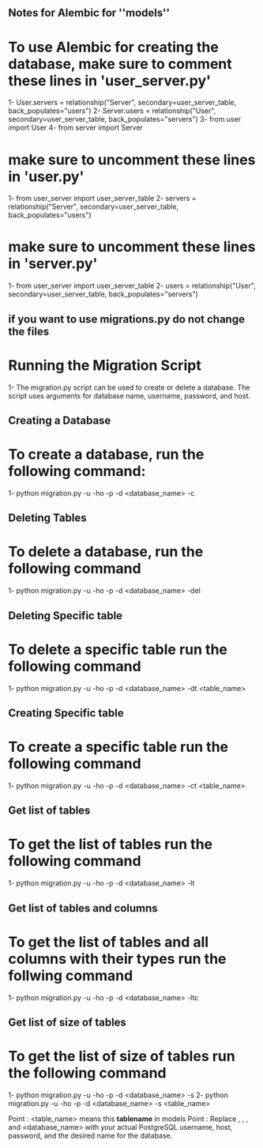 ## Notes for Alembic for ''models''
# To use Alembic for creating the database, make sure to comment these lines in 'user_server.py'
1- User.servers = relationship("Server", secondary=user_server_table, back_populates="users")
2- Server.users = relationship("User", secondary=user_server_table, back_populates="servers")
3- from user import User
4- from server import Server

# make sure to uncomment these lines in 'user.py'
1- from user_server import user_server_table
2- servers = relationship("Server", secondary=user_server_table, back_populates="users")

# make sure to uncomment these lines in 'server.py'
1- from user_server import user_server_table
2- users = relationship("User", secondary=user_server_table, back_populates="servers")

## if you want to use migrations.py do not change the files
# Running the Migration Script
1- The migration.py script can be used to create or delete a database. The script uses arguments for database name, username, password, and host.

## Creating a Database
# To create a database, run the following command:
1- python migration.py -u <username> -ho <host> -p <password> -d <database_name> -c 

## Deleting Tables
# To delete a database, run the following command
1- python migration.py -u <username> -ho <host> -p <password> -d <database_name> -del


## Deleting Specific table 
# To delete a specific table run the following command 
1- python migration.py -u <username> -ho <host> -p <password> -d <database_name> -dt <table_name>


## Creating Specific table 
# To create a specific table run the following command 
1- python migration.py -u <username> -ho <host> -p <password> -d <database_name> -ct <table_name>


## Get list of tables 
# To get the list of tables run the following command 
1- python migration.py -u <username> -ho <host> -p <password> -d <database_name> -lt


## Get list of tables and columns 
# To get the list of tables and all columns with their types run the follwing command 
1- python migration.py -u <username> -ho <host> -p <password> -d <database_name> -ltc 


## Get list of size of tables 
# To get the list of size of tables run the following command 
1- python migration.py -u <username> -ho <host> -p <password> -d <database_name> -s
2- python migration.py -u <username> -ho <host> -p <password> -d <database_name> -s <table_name>

Point : <table_name> means this __tablename__ in models 
Point : Replace <username>, <host>, <password>, and <database_name> with your actual PostgreSQL username, host, password, and the desired name for the database.